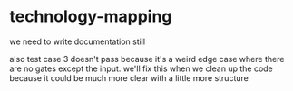 # technology-mapping

we need to write documentation still

also test case 3 doesn't pass because it's a weird edge case where there are no gates except the input. we'll fix this when we clean up the code because it could be much more clear with a little more structure